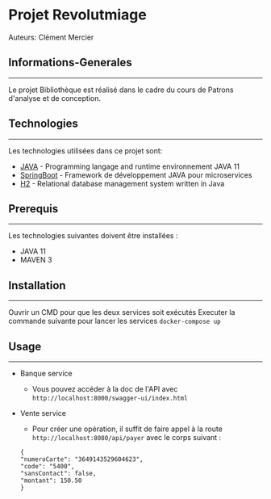 # Projet Revolutmiage
Auteurs: Clément Mercier

## Informations-Generales
***
Le projet Bibliothèque est réalisé dans le cadre du cours de Patrons d'analyse et de conception.


## Technologies
***
Les technologies utilisées dans ce projet sont:

* [JAVA](https://openjdk.java.net/) - Programming langage and runtime environnement JAVA 11
* [SpringBoot](https://start.spring.io/) - Framework de développement JAVA pour microservices
* [H2](https://www.javatpoint.com/spring-boot-h2-database) - Relational database management system written in Java

## Prerequis
***
Les technologies suivantes doivent être installées :

* JAVA 11
* MAVEN 3

## Installation
***
Ouvrir un CMD pour que les deux services soit exécutés
Executer la commande suivante pour lancer les services ```docker-compose up```


## Usage
***
* Banque service
  * Vous pouvez accéder à la doc de l'API avec ``http://localhost:8000/swagger-ui/index.html``

* Vente service
  * Pour créer une opération, il suffit de faire appel à la route ``http://localhost:8080/api/payer`` avec le corps suivant : 
  ```
  {
  "numeroCarte": "3649143529604623",
  "code": "5400",
  "sansContact": false,
  "montant": 150.50
  }
  ```
